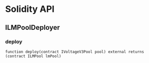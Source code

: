 # Solidity API

## ILMPoolDeployer

### deploy

```solidity
function deploy(contract IVoltageV3Pool pool) external returns (contract ILMPool lmPool)
```

